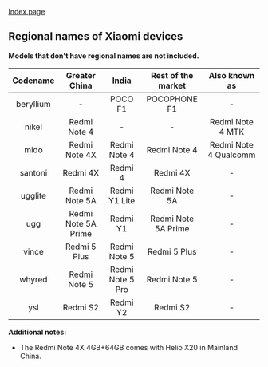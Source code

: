 [Index page](../)

## Regional names of Xiaomi devices

**Models that don't have regional names are not included.**

| Codename | Greater China | India | Rest of the market | Also known as |
|:---------:|:-------------------:|:----------------:|:-------------------:|:---------------------:|
| beryllium | - | POCO F1 | POCOPHONE F1 | - |
| nikel | Redmi Note 4 | - | - | Redmi Note 4 MTK |
| mido | Redmi Note 4X | Redmi Note 4 | Redmi Note 4 | Redmi Note 4 Qualcomm |
| santoni | Redmi 4X | Redmi 4 | Redmi 4X | - |
| ugglite | Redmi Note 5A | Redmi Y1 Lite | Redmi Note 5A | - |
| ugg | Redmi Note 5A Prime | Redmi Y1 | Redmi Note 5A Prime | - |
| vince | Redmi 5 Plus | Redmi Note 5 | Redmi 5 Plus | - |
| whyred | Redmi Note 5 | Redmi Note 5 Pro | Redmi Note 5 | - |
| ysl | Redmi S2 | Redmi Y2 | Redmi S2 | - |

**Additional notes:**

* The Redmi Note 4X 4GB+64GB comes with Helio X20 in Mainland China.